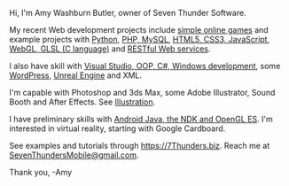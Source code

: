 Hi, I'm Amy Washburn Butler, owner of Seven Thunder Software.

My recent Web development projects include <a href="https://7Thunders.biz" title="Web Development: Educational Games">simple online games</a> and example projects with 
<a href="https://python.7Thunders.biz" title="Python Development">Python</a>, 
<a href="https://code.7thunders.biz/ph/topics-php.php" title="PHP &amp; MySQL">PHP, MySQL</a>, 
<a href="https://code.7thunders.biz/h5/topics.php" title="HTML5, CSS3, JavaScript">HTML5, CSS3, JavaScript</a>, 
<a href="https://code.7thunders.biz/3d/models.php" title="3D Web Interactive">WebGL, GLSL (C language)</a>  and 
<a href="https://code.7thunders.biz/ph/post.php" title="RESTful Post:Overview">RESTful Web services</a>.

I also have skill with <a href="https://7thunders.biz/3d/apps-windows.php" title="3D Windows Apps">Visual Studio, OOP, C#, Windows development</a>, some <a href="https://wp.7thunders.biz/index.php" title="WordPress">WordPress</a>, <a href="https://code.7thunders.biz/ue4/blueprints.php" title="Unreal Engine Blueprints">Unreal Engine</a> and XML. 

I'm capable with Photoshop and 3ds Max, some Adobe Illustrator, Sound Booth and After Effects. See <a href="https://art.7Thunders.biz" title="Illustration">Illustration</a>.

I have preliminary skills with <a href="https://vr.7thunders.biz/android/3d.php" title="Free Android Apps">Android Java, the NDK and OpenGL ES</a>. I'm interested in virtual reality, starting with Google Cardboard.

See examples and tutorials through https://7Thunders.biz. Reach me at SevenThundersMobile@gmail.com.

Thank you,
-Amy

<!---
STSButler/STSButler is a ✨ special ✨ repository because its `README.md` (this file) appears on your GitHub profile.
You can click the Preview link to take a look at your changes.
--->

